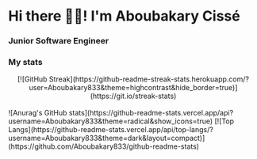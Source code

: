 # Hi there 👋🏽! I'm Aboubakary Cissé
### Junior Software Engineer
### My stats

<center>
  [![GitHub Streak](https://github-readme-streak-stats.herokuapp.com/?user=Aboubakary833&theme=highcontrast&hide_border=true)](https://git.io/streak-stats)
 </center>
<br />
![Anurag's GitHub stats](https://github-readme-stats.vercel.app/api?username=Aboubakary833&theme=radical&show_icons=true)
[![Top Langs](https://github-readme-stats.vercel.app/api/top-langs/?username=Aboubakary833&theme=dark&layout=compact)](https://github.com/Aboubakary833/github-readme-stats)
